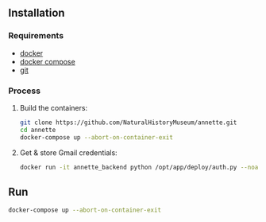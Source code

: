 ## Installation

### Requirements
- [docker](https://docs.docker.com)
- [docker compose](https://docs.docker.com/compose/install)
- [git](https://git-scm.com)

### Process

1. Build the containers:

    ```sh
    git clone https://github.com/NaturalHistoryMuseum/annette.git
    cd annette
    docker-compose up --abort-on-container-exit
    ```
   
2. Get & store Gmail credentials:

    ```sh
    docker run -it annette_backend python /opt/app/deploy/auth.py --noauth_local_webserver
    ```
   
## Run

```sh
docker-compose up --abort-on-container-exit
```
